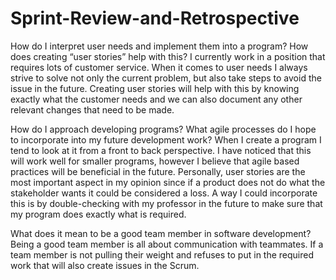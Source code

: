 # Sprint-Review-and-Retrospective

How do I interpret user needs and implement them into a program? How does creating “user stories” help with this?
I currently work in a position that requires lots of customer service. When it comes to user needs I always strive to solve not only the current problem, but also take steps to avoid the issue in the future. Creating user stories will help with this by knowing exactly what the customer needs and we can also document any other relevant changes that need to be made.

How do I approach developing programs? What agile processes do I hope to incorporate into my future development work?
When I create a program I tend to look at it from a front to back perspective. I have noticed that this will work well for smaller programs, however I believe that agile based practices will be beneficial in the future. Personally, user stories are the most important aspect in my opinion since if a product does not do what the stakeholder wants it could be considered a loss. A way I could incorporate this is by double-checking with my professor in the future to make sure that my program does exactly what is required.

What does it mean to be a good team member in software development?
Being a good team member is all about communication with teammates. If a team member is not pulling their weight and refuses to put in the required work that will also create issues in the Scrum.
